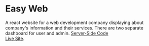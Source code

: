 # Easy Web

A react website for a web development company displaying about company's information and their services. There are two separate dashboard for user and admin. 
[Server-Side Code](https://github.com/Porgramming-Hero-web-course/complete-website-server-SMNAFI) \
[Live Site](https://easyweb1.web.app/).












